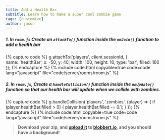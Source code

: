```yaml
---
title: Add a Health Bar
subtitle: Learn how to make a super cool zombie game
tags: [customize]
author: jason
---
```


##### 1. In `room.js` Create an `attachTo()` function inside the `onJoin()` function to add a health bar

{% capture code %}
	g.attachTo('players', client.sessionId, {  
		name: 'healthBar',
		x: -50,
		y: 40,
		width: 100,
		height: 10,
		type: 'bar',
		filled: 100
	});
{% endcapture %}
{% include code.html copyable=true code=code lang="javascript" file="code/server/rooms/room.js" %}

##### 2. In `room.js`, Create a `handleCollision()` function inside the `onUpdate()` function so that our health bar will update when we collide with zombies.

{% capture code %}
	g.handleCollision('players', 'zombies', (player) => {
		if (player.healthBar.filled > 0) {
			player.healthBar.filled -= 0.1;
		}
	});
{% endcapture %}
{% include code.html copyable=true code=code lang="javascript" file="code/server/rooms/room.js" %}

> **Download your zip, and [upload it](/tutorials/uploadtoserver/) to [blobbert.io](https://blobbert.io/), and you should have a background!**
